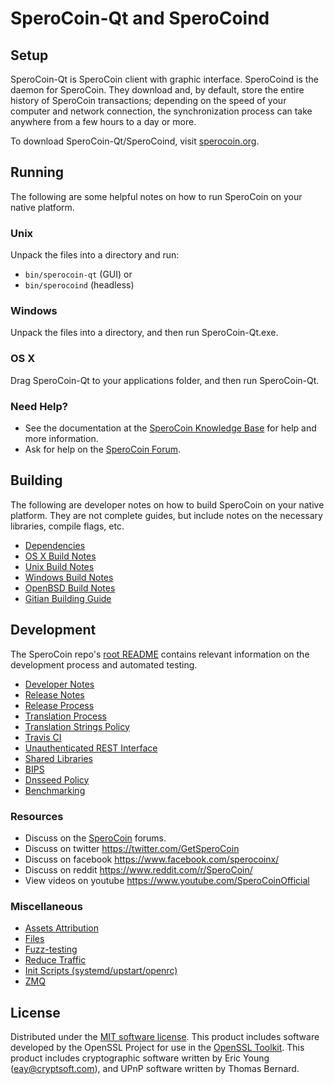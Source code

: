 SperoCoin-Qt and SperoCoind
===========================

Setup
---------------------
SperoCoin-Qt is SperoCoin client with graphic interface. SperoCoind is the daemon for SperoCoin. They download and, by default, store the entire history of SperoCoin transactions; depending on the speed of your computer and network connection, the synchronization process can take anywhere from a few hours to a day or more.

To download SperoCoin-Qt/SperoCoind, visit [sperocoin.org](https://sperocoin.org).

Running
---------------------
The following are some helpful notes on how to run SperoCoin on your native platform.

### Unix

Unpack the files into a directory and run:

- `bin/sperocoin-qt` (GUI) or
- `bin/sperocoind` (headless)

### Windows

Unpack the files into a directory, and then run SperoCoin-Qt.exe.

### OS X

Drag SperoCoin-Qt to your applications folder, and then run SperoCoin-Qt.

### Need Help?

* See the documentation at the [SperoCoin Knowledge Base](https://sperocoin.org/community/support-tickets/knowledge-base)
for help and more information.
* Ask for help on the [SperoCoin Forum](https://sperocoin.org/community/).

Building
---------------------
The following are developer notes on how to build SperoCoin on your native platform. They are not complete guides, but include notes on the necessary libraries, compile flags, etc.

- [Dependencies](dependencies.md)
- [OS X Build Notes](build-osx.md)
- [Unix Build Notes](build-unix.md)
- [Windows Build Notes](build-windows.md)
- [OpenBSD Build Notes](build-openbsd.md)
- [Gitian Building Guide](gitian-building.md)

Development
---------------------
The SperoCoin repo's [root README](/README.md) contains relevant information on the development process and automated testing.

- [Developer Notes](developer-notes.md)
- [Release Notes](release-notes.md)
- [Release Process](release-process.md)
- [Translation Process](translation_process.md)
- [Translation Strings Policy](translation_strings_policy.md)
- [Travis CI](travis-ci.md)
- [Unauthenticated REST Interface](REST-interface.md)
- [Shared Libraries](shared-libraries.md)
- [BIPS](bips.md)
- [Dnsseed Policy](dnsseed-policy.md)
- [Benchmarking](benchmarking.md)

### Resources
* Discuss on the [SperoCoin](https://sperocoin.org/community/) forums.
* Discuss on twitter https://twitter.com/GetSperoCoin
* Discuss on facebook https://www.facebook.com/sperocoinx/
* Discuss on reddit https://www.reddit.com/r/SperoCoin/
* View videos on youtube https://www.youtube.com/SperoCoinOfficial

### Miscellaneous
- [Assets Attribution](assets-attribution.md)
- [Files](files.md)
- [Fuzz-testing](fuzzing.md)
- [Reduce Traffic](reduce-traffic.md)
- [Init Scripts (systemd/upstart/openrc)](init.md)
- [ZMQ](zmq.md)

License
---------------------
Distributed under the [MIT software license](/COPYING).
This product includes software developed by the OpenSSL Project for use in the [OpenSSL Toolkit](https://www.openssl.org/). This product includes
cryptographic software written by Eric Young ([eay@cryptsoft.com](mailto:eay@cryptsoft.com)), and UPnP software written by Thomas Bernard.
